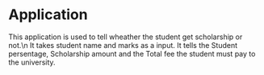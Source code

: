 # Application
This application is used to tell wheather the student get scholarship or not.\n 
It takes student name and marks as a input.
It tells the Student persentage, Scholarship amount and the Total fee the student must pay to the university.
